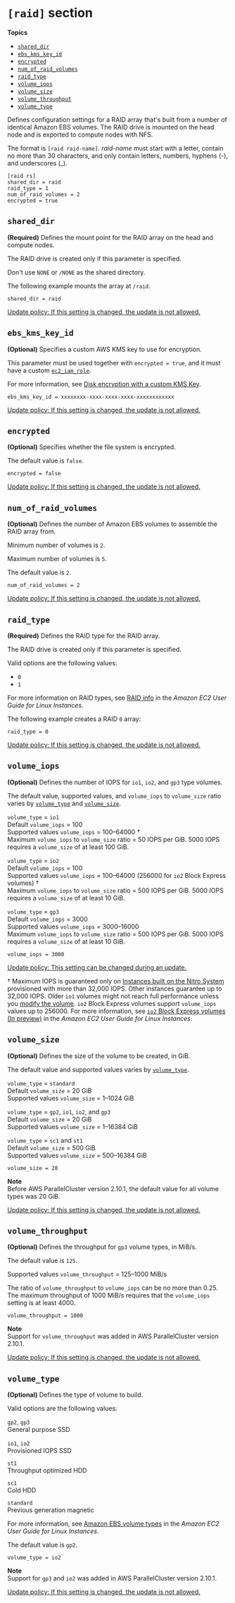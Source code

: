 # `[raid]` section<a name="raid-section"></a>

**Topics**
+ [`shared_dir`](#raid-shared-dir)
+ [`ebs_kms_key_id`](#raid-ebs_kms_key_id)
+ [`encrypted`](#raid-encrypted)
+ [`num_of_raid_volumes`](#num-of-raid-volumes)
+ [`raid_type`](#raid-type)
+ [`volume_iops`](#raid-volume-iops)
+ [`volume_size`](#raid-volume-size)
+ [`volume_throughput`](#raid-volume-throughput)
+ [`volume_type`](#raid-volume-type)

Defines configuration settings for a RAID array that's built from a number of identical Amazon EBS volumes\. The RAID drive is mounted on the head node and is exported to compute nodes with NFS\.

The format is `[raid raid-name]`\. *raid\-name* must start with a letter, contain no more than 30 characters, and only contain letters, numbers, hyphens \(\-\), and underscores \(\_\)\.

```
[raid rs]
shared_dir = raid
raid_type = 1
num_of_raid_volumes = 2
encrypted = true
```

## `shared_dir`<a name="raid-shared-dir"></a>

**\(Required\)** Defines the mount point for the RAID array on the head and compute nodes\.

The RAID drive is created only if this parameter is specified\.

Don't use `NONE` or `/NONE` as the shared directory\.

The following example mounts the array at `/raid`\.

```
shared_dir = raid
```

[Update policy: If this setting is changed, the update is not allowed.](using-pcluster-update.md#update-policy-fail)

## `ebs_kms_key_id`<a name="raid-ebs_kms_key_id"></a>

**\(Optional\)** Specifies a custom AWS KMS key to use for encryption\.

This parameter must be used together with `encrypted = true`, and it must have a custom [`ec2_iam_role`](cluster-definition.md#ec2-iam-role)\.

For more information, see [Disk encryption with a custom KMS Key](tutorials_04_encrypted_kms_fs.md)\.

```
ebs_kms_key_id = xxxxxxxx-xxxx-xxxx-xxxx-xxxxxxxxxxxx
```

[Update policy: If this setting is changed, the update is not allowed.](using-pcluster-update.md#update-policy-fail)

## `encrypted`<a name="raid-encrypted"></a>

**\(Optional\)** Specifies whether the file system is encrypted\.

The default value is `false`\.

```
encrypted = false
```

[Update policy: If this setting is changed, the update is not allowed.](using-pcluster-update.md#update-policy-fail)

## `num_of_raid_volumes`<a name="num-of-raid-volumes"></a>

**\(Optional\)** Defines the number of Amazon EBS volumes to assemble the RAID array from\.

Minimum number of volumes is `2`\.

Maximum number of volumes is `5`\.

The default value is `2`\.

```
num_of_raid_volumes = 2
```

[Update policy: If this setting is changed, the update is not allowed.](using-pcluster-update.md#update-policy-fail)

## `raid_type`<a name="raid-type"></a>

**\(Required\)** Defines the RAID type for the RAID array\.

The RAID drive is created only if this parameter is specified\.

Valid options are the following values:
+ `0`
+ `1`

For more information on RAID types, see [RAID info](https://docs.aws.amazon.com/AWSEC2/latest/UserGuide/raid-config.html) in the *Amazon EC2 User Guide for Linux Instances*\.

The following example creates a RAID `0` array:

```
raid_type = 0
```

[Update policy: If this setting is changed, the update is not allowed.](using-pcluster-update.md#update-policy-fail)

## `volume_iops`<a name="raid-volume-iops"></a>

**\(Optional\)** Defines the number of IOPS for `io1`, `io2`, and `gp3` type volumes\.

The default value, supported values, and `volume_iops` to `volume_size` ratio varies by [`volume_type`](#raid-volume-type) and [`volume_size`](#raid-volume-size)\.

`volume_type` = `io1`  
Default `volume_iops` = 100  
Supported values `volume_iops` = 100–64000 †  
Maximum `volume_iops` to `volume_size` ratio = 50 IOPS per GiB\. 5000 IOPS requires a `volume_size` of at least 100 GiB\.

`volume_type` = `io2`  
Default `volume_iops` = 100  
Supported values `volume_iops` = 100–64000 \(256000 for `io2` Block Express volumes\) †  
Maximum `volume_iops` to `volume_size` ratio = 500 IOPS per GiB\. 5000 IOPS requires a `volume_size` of at least 10 GiB\.

`volume_type` = `gp3`  
Default `volume_iops` = 3000  
Supported values `volume_iops` = 3000–16000  
Maximum `volume_iops` to `volume_size` ratio = 500 IOPS per GiB\. 5000 IOPS requires a `volume_size` of at least 10 GiB\.

```
volume_iops = 3000
```

[Update policy: This setting can be changed during an update.](using-pcluster-update.md#update-policy-setting-supported)

† Maximum IOPS is guaranteed only on [Instances built on the Nitro System](https://docs.aws.amazon.com/AWSEC2/latest/UserGuide/instance-types.html#ec2-nitro-instances) provisioned with more than 32,000 IOPS\. Other instances guarantee up to 32,000 IOPS\. Older `io1` volumes might not reach full performance unless you [modify the volume](https://docs.aws.amazon.com/AWSEC2/latest/UserGuide/ebs-modify-volume.html)\. `io2` Block Express volumes support `volume_iops` values up to 256000\. For more information, see [`io2` Block Express volumes \(In preview\)](https://docs.aws.amazon.com/AWSEC2/latest/UserGuide/ebs-volume-types.html#io2-block-express) in the *Amazon EC2 User Guide for Linux Instances*\.

## `volume_size`<a name="raid-volume-size"></a>

**\(Optional\)** Defines the size of the volume to be created, in GiB\.

The default value and supported values varies by [`volume_type`](#raid-volume-type)\.

`volume_type` = `standard`  
Default `volume_size` = 20 GiB  
Supported values `volume_size` = 1–1024 GiB

`volume_type` = `gp2`, `io1`, `io2`, and `gp3`  
Default `volume_size` = 20 GiB  
Supported values `volume_size` = 1–16384 GiB

`volume_type` = `sc1` and `st1`  
Default `volume_size` = 500 GiB  
Supported values `volume_size` = 500–16384 GiB

```
volume_size = 20
```

**Note**  
Before AWS ParallelCluster version 2\.10\.1, the default value for all volume types was 20 GiB\.

[Update policy: If this setting is changed, the update is not allowed.](using-pcluster-update.md#update-policy-fail)

## `volume_throughput`<a name="raid-volume-throughput"></a>

**\(Optional\)** Defines the throughput for `gp3` volume types, in MiB/s\.

The default value is `125`\.

Supported values `volume_throughput` = 125–1000 MiB/s

The ratio of `volume_throughput` to `volume_iops` can be no more than 0\.25\. The maximum throughput of 1000 MiB/s requires that the `volume_iops` setting is at least 4000\.

```
volume_throughput = 1000
```

**Note**  
Support for `volume_throughput` was added in AWS ParallelCluster version 2\.10\.1\.

[Update policy: If this setting is changed, the update is not allowed.](using-pcluster-update.md#update-policy-fail)

## `volume_type`<a name="raid-volume-type"></a>

**\(Optional\)** Defines the type of volume to build\.

Valid options are the following values:

`gp2`, `gp3`  
General purpose SSD

`io1`, `io2`  
Provisioned IOPS SSD

`st1`  
Throughput optimized HDD

`sc1`  
Cold HDD

`standard`  
Previous generation magnetic

For more information, see [Amazon EBS volume types](https://docs.aws.amazon.com/AWSEC2/latest/UserGuide/EBSVolumeTypes.html) in the *Amazon EC2 User Guide for Linux Instances*\.

The default value is `gp2`\.

```
volume_type = io2
```

**Note**  
Support for `gp3` and `io2` was added in AWS ParallelCluster version 2\.10\.1\.

[Update policy: If this setting is changed, the update is not allowed.](using-pcluster-update.md#update-policy-fail)